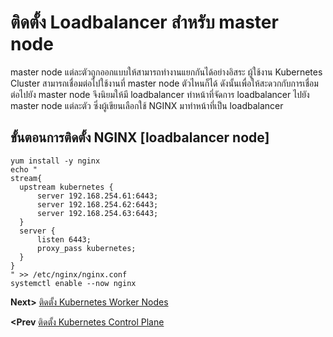 # ติดตั้ง Loadbalancer สำหรับ master node
master node แต่ละตัวถูกออกแบบให้สามารถทำงานแยกกันได้อย่างอิสระ ผู้ใช้งาน Kubernetes Cluster สามารถเชื่อมต่อไปใช้งานที่ master node ตัวไหนก็ได้ ดังนั้นเพื่อให้สะดวกกับการเชื่อมต่อไปยัง master node จึงนิยมให้มี loadbalancer ทำหน้าที่จัดการ loadbalancer ไปยัง master node แต่ละตัว ซึ่งผู้เขียนเลือกใช้ NGINX มาทำหน้าที่เป็น loadbalancer

## ขั้นตอนการติดตั้ง NGINX [loadbalancer node]
```
yum install -y nginx
echo " 
stream{
  upstream kubernetes {
      server 192.168.254.61:6443;
      server 192.168.254.62:6443;
      server 192.168.254.63:6443;
  }
  server {
      listen 6443;
      proxy_pass kubernetes;
  }
}
" >> /etc/nginx/nginx.conf
systemctl enable --now nginx
```
**Next>** [ติดตั้ง Kubernetes Worker Nodes](10-install-worker-node.md)

**<Prev** [ติดตั้ง Kubernetes Control Plane](08-install_kubernetes_control_plane.md)
